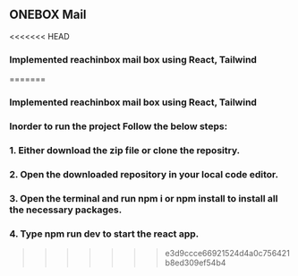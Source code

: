 ## ONEBOX Mail
<<<<<<< HEAD
### Implemented reachinbox mail box using React, Tailwind
=======
### Implemented reachinbox mail box using React, Tailwind
### Inorder to run the project Follow the below steps:
### 1. Either download the zip file or clone the repositry.
### 2. Open the downloaded repository in your local code editor.
### 3. Open the terminal and run npm i or npm install to install all the necessary packages.
### 4. Type npm run dev to start the react app.
>>>>>>> e3d9ccce66921524d4a0c756421b8ed309ef54b4
